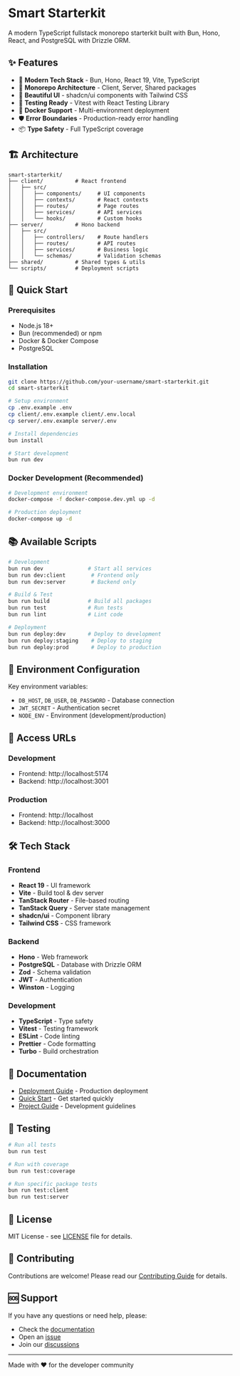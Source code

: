 # Smart Starterkit

A modern TypeScript fullstack monorepo starterkit built with Bun, Hono, React, and PostgreSQL with Drizzle ORM.

## ✨ Features

- 🚀 **Modern Tech Stack** - Bun, Hono, React 19, Vite, TypeScript
- 📱 **Monorepo Architecture** - Client, Server, Shared packages
- 🎨 **Beautiful UI** - shadcn/ui components with Tailwind CSS
- 🧪 **Testing Ready** - Vitest with React Testing Library
- 🐳 **Docker Support** - Multi-environment deployment
- 🛡️ **Error Boundaries** - Production-ready error handling
- 📦 **Type Safety** - Full TypeScript coverage

## 🏗️ Architecture

```
smart-starterkit/
├── client/          # React frontend
│   ├── src/
│   │   ├── components/     # UI components
│   │   ├── contexts/       # React contexts
│   │   ├── routes/         # Page routes
│   │   ├── services/       # API services
│   │   └── hooks/          # Custom hooks
├── server/          # Hono backend
│   ├── src/
│   │   ├── controllers/    # Route handlers
│   │   ├── routes/         # API routes
│   │   ├── services/       # Business logic
│   │   └── schemas/        # Validation schemas
├── shared/          # Shared types & utils
└── scripts/         # Deployment scripts
```

## 🚀 Quick Start

### Prerequisites

- Node.js 18+
- Bun (recommended) or npm
- Docker & Docker Compose
- PostgreSQL

### Installation

```bash
git clone https://github.com/your-username/smart-starterkit.git
cd smart-starterkit

# Setup environment
cp .env.example .env
cp client/.env.example client/.env.local
cp server/.env.example server/.env

# Install dependencies
bun install

# Start development
bun run dev
```

### Docker Development (Recommended)

```bash
# Development environment
docker-compose -f docker-compose.dev.yml up -d

# Production deployment
docker-compose up -d
```

## 📚 Available Scripts

```bash
# Development
bun run dev              # Start all services
bun run dev:client        # Frontend only
bun run dev:server        # Backend only

# Build & Test
bun run build            # Build all packages
bun run test             # Run tests
bun run lint             # Lint code

# Deployment
bun run deploy:dev       # Deploy to development
bun run deploy:staging    # Deploy to staging
bun run deploy:prod       # Deploy to production
```

## 🔧 Environment Configuration

Key environment variables:

- `DB_HOST`, `DB_USER`, `DB_PASSWORD` - Database connection
- `JWT_SECRET` - Authentication secret
- `NODE_ENV` - Environment (development/production)

## 📱 Access URLs

### Development
- Frontend: http://localhost:5174
- Backend: http://localhost:3001

### Production
- Frontend: http://localhost
- Backend: http://localhost:3000

## 🛠️ Tech Stack

### Frontend
- **React 19** - UI framework
- **Vite** - Build tool & dev server
- **TanStack Router** - File-based routing
- **TanStack Query** - Server state management
- **shadcn/ui** - Component library
- **Tailwind CSS** - CSS framework

### Backend
- **Hono** - Web framework
- **PostgreSQL** - Database with Drizzle ORM
- **Zod** - Schema validation
- **JWT** - Authentication
- **Winston** - Logging

### Development
- **TypeScript** - Type safety
- **Vitest** - Testing framework
- **ESLint** - Code linting
- **Prettier** - Code formatting
- **Turbo** - Build orchestration

## 📖 Documentation

- [Deployment Guide](docs/DEPLOYMENT.md) - Production deployment
- [Quick Start](docs/QUICK_START.md) - Get started quickly
- [Project Guide](CLAUDE.md) - Development guidelines

## 🧪 Testing

```bash
# Run all tests
bun run test

# Run with coverage
bun run test:coverage

# Run specific package tests
bun run test:client
bun run test:server
```

## 📄 License

MIT License - see [LICENSE](LICENSE) file for details.

## 🤝 Contributing

Contributions are welcome! Please read our [Contributing Guide](CONTRIBUTING.md) for details.

## 🆘 Support

If you have any questions or need help, please:
- Check the [documentation](docs/)
- Open an [issue](https://github.com/your-username/smart-starterkit/issues)
- Join our [discussions](https://github.com/your-username/smart-starterkit/discussions)

---

Made with ❤️ for the developer community